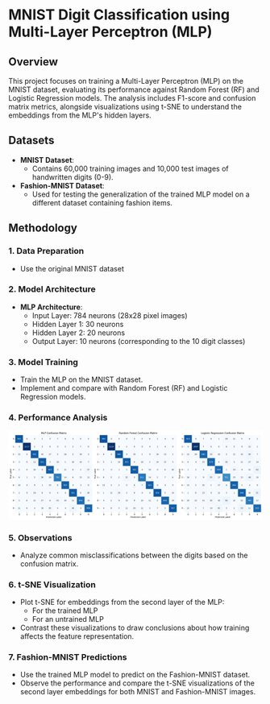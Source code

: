 # MNIST Digit Classification using Multi-Layer Perceptron (MLP)

## Overview
This project focuses on training a Multi-Layer Perceptron (MLP) on the MNIST dataset, evaluating its performance against Random Forest (RF) and Logistic Regression models. The analysis includes F1-score and confusion matrix metrics, alongside visualizations using t-SNE to understand the embeddings from the MLP's hidden layers.

## Datasets
- **MNIST Dataset**: 
  - Contains 60,000 training images and 10,000 test images of handwritten digits (0-9).
- **Fashion-MNIST Dataset**: 
  - Used for testing the generalization of the trained MLP model on a different dataset containing fashion items.

## Methodology

### 1. Data Preparation
- Use the original MNIST dataset 

### 2. Model Architecture
- **MLP Architecture**:
  - Input Layer: 784 neurons (28x28 pixel images)
  - Hidden Layer 1: 30 neurons
  - Hidden Layer 2: 20 neurons
  - Output Layer: 10 neurons (corresponding to the 10 digit classes)

### 3. Model Training
- Train the MLP on the MNIST dataset.
- Implement and compare with Random Forest (RF) and Logistic Regression models.

### 4. Performance Analysis
![confusion_matrix](confusion_matrix.png)

### 5. Observations
- Analyze common misclassifications between the digits based on the confusion matrix.

### 6. t-SNE Visualization
- Plot t-SNE for embeddings from the second layer of the MLP:
  - For the trained MLP
  - For an untrained MLP
- Contrast these visualizations to draw conclusions about how training affects the feature representation.

### 7. Fashion-MNIST Predictions
- Use the trained MLP model to predict on the Fashion-MNIST dataset.
- Observe the performance and compare the t-SNE visualizations of the second layer embeddings for both MNIST and Fashion-MNIST images.


